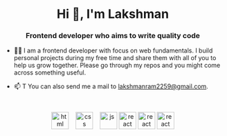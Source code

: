 <h1 align="center">Hi 👋, I'm Lakshman</h1>
<h3 align="center">Frontend developer who aims to write quality code</h3>

- 👨‍💻 I am a frontend developer with focus on web fundamentals. I build personal projects during my free time and share them with all of you to help us grow together. Please go through my repos and you might come across something useful.

- 📫 T You can also send me a mail to lakshmanram2259@gmail.com.
<br/>
<p align="center">
  <img src="https://upload.wikimedia.org/wikipedia/commons/thumb/6/61/HTML5_logo_and_wordmark.svg/2048px-HTML5_logo_and_wordmark.svg.png" alt="html" width="auto" height="40">&nbsp;&nbsp;&nbsp;
  <img src='https://upload.wikimedia.org/wikipedia/commons/thumb/d/d5/CSS3_logo_and_wordmark.svg/1200px-CSS3_logo_and_wordmark.svg.png' alt="css" width="auto" height="40">&nbsp;&nbsp;&nbsp;
  <img src='https://upload.wikimedia.org/wikipedia/commons/6/6a/JavaScript-logo.png' height='40' width='auto' alt="js">
  <img src="https://upload.wikimedia.org/wikipedia/commons/thumb/a/a7/React-icon.svg/1280px-React-icon.svg.png" alt="react" width="auto" height="40"/>
  <img src="https://upload.wikimedia.org/wikipedia/commons/d/d5/Tailwind_CSS_Logo.svg" alt="react" width="auto" height="40"/>
  <img src="https://upload.wikimedia.org/wikipedia/commons/8/8e/Nextjs-logo.svg" alt="react" width="auto" height="40"/>
  
  
<p align="center">
